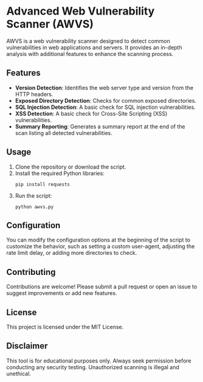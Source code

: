 # Advanced Web Vulnerability Scanner (AWVS)

AWVS is a web vulnerability scanner designed to detect common vulnerabilities in web applications and servers. It provides an in-depth analysis with additional features to enhance the scanning process.

## Features

- **Version Detection**: Identifies the web server type and version from the HTTP headers.
- **Exposed Directory Detection**: Checks for common exposed directories.
- **SQL Injection Detection**: A basic check for SQL injection vulnerabilities.
- **XSS Detection**: A basic check for Cross-Site Scripting (XSS) vulnerabilities.
- **Summary Reporting**: Generates a summary report at the end of the scan listing all detected vulnerabilities.

## Usage

1. Clone the repository or download the script.
2. Install the required Python libraries:
   ```
   pip install requests
   ```
3. Run the script:
   ```
   python awvs.py
   ```

## Configuration

You can modify the configuration options at the beginning of the script to customize the behavior, such as setting a custom user-agent, adjusting the rate limit delay, or adding more directories to check.

## Contributing

Contributions are welcome! Please submit a pull request or open an issue to suggest improvements or add new features.

## License

This project is licensed under the MIT License.

## Disclaimer

This tool is for educational purposes only. Always seek permission before conducting any security testing. Unauthorized scanning is illegal and unethical.
